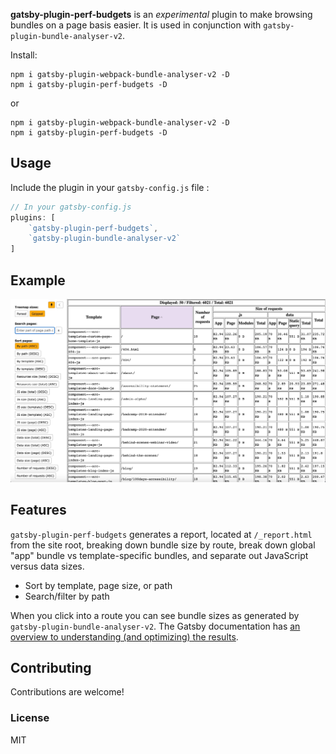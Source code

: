 **gatsby-plugin-perf-budgets** is an *experimental* plugin to make browsing bundles on a page basis easier. It is used in conjunction with `gatsby-plugin-bundle-analyser-v2`. 

Install:

```
npm i gatsby-plugin-webpack-bundle-analyser-v2 -D
npm i gatsby-plugin-perf-budgets -D
```

or

```
npm i gatsby-plugin-webpack-bundle-analyser-v2 -D
npm i gatsby-plugin-perf-budgets -D
```

## Usage

Include the plugin in your `gatsby-config.js` file :

```javascript:title=gatsby-config.js
// In your gatsby-config.js
plugins: [
    `gatsby-plugin-perf-budgets`,
    `gatsby-plugin-bundle-analyser-v2`
]
```

## Example

![gatsby-plugin-perf-budgets screenshot](./screenshot.jpg)

## Features

`gatsby-plugin-perf-budgets` generates a report, located at `/_report.html` from the site root, breaking down bundle size by route, break down global "app" bundle vs template-specific bundles, and separate out JavaScript versus data sizes.

* Sort by template, page size, or path
* Search/filter by path

When you click into a route you can see bundle sizes as generated by `gatsby-plugin-bundle-analyser-v2`. The Gatsby documentation has [an overview to understanding (and optimizing) the results](https://www.gatsbyjs.com/docs/how-to/performance/improving-site-performance/#step-1-profile-your-bundle).

## Contributing
Contributions are welcome!

### License
MIT